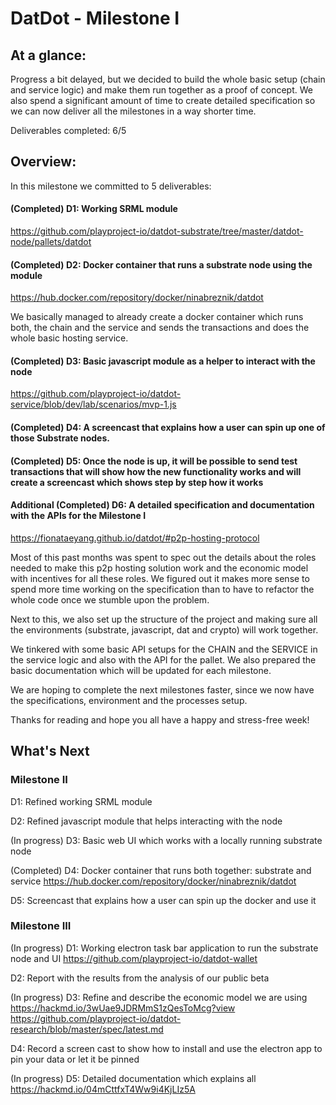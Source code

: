 # DatDot - Milestone I

## At a glance:
Progress a bit delayed, but we decided to build the whole basic setup (chain and service logic) and make them run together as a proof of concept. We also spend a significant amount of time to create detailed specification so we can now deliver all the milestones in a way shorter time.

Deliverables completed: 6/5

## Overview:

In this milestone we committed to 5 deliverables:

#### (Completed) D1: Working SRML module
https://github.com/playproject-io/datdot-substrate/tree/master/datdot-node/pallets/datdot

#### (Completed) D2: Docker container that runs a substrate node using the module
https://hub.docker.com/repository/docker/ninabreznik/datdot

We basically managed to already create a docker container which runs both, the chain and the service and sends the transactions and does the whole basic hosting service.

#### (Completed) D3: Basic javascript module as a helper to interact with the node
https://github.com/playproject-io/datdot-service/blob/dev/lab/scenarios/mvp-1.js

#### (Completed) D4: A screencast that explains how a user can spin up one of those Substrate nodes.

#### (Completed) D5: Once the node is up, it will be possible to send test transactions that will show how the new functionality works and will create a screencast which shows step by step how it works

#### Additional (Completed) D6: A detailed specification and documentation with the APIs for the Milestone I
https://fionataeyang.github.io/datdot/#p2p-hosting-protocol

Most of this past months was spent to spec out the details about the roles needed to make this p2p hosting solution work and the economic model with incentives for all these roles. We figured out it makes more sense to spend more time working on the specification than to have to refactor the whole code once we stumble upon the problem.

Next to this, we also set up the structure of the project and making sure all the environments (substrate, javascript, dat and crypto) will work together.

We tinkered with some basic API setups for the CHAIN and the SERVICE in the service logic and also with the API for the pallet. We also prepared the basic documentation which will be updated for each milestone.

We are hoping to complete the next milestones faster, since we now have the specifications, environment and the processes setup.

Thanks for reading and hope you all have a happy and stress-free week!

## What's Next

### Milestone II
D1: Refined working SRML module

D2: Refined javascript module that helps interacting with the node

(In progress) D3: Basic web UI which works with a locally running substrate node

(Completed) D4: Docker container that runs both together: substrate and service
https://hub.docker.com/repository/docker/ninabreznik/datdot

D5: Screencast that explains how a user can spin up the docker and use it

### Milestone III

(In progress) D1: Working electron task bar application to run the substrate node and UI
https://github.com/playproject-io/datdot-wallet

D2: Report with the results from the analysis of our public beta

(In progress) D3: Refine and describe the economic model we are using
https://hackmd.io/3wUae9JDRMmS1zQesToMcg?view
https://github.com/playproject-io/datdot-research/blob/master/spec/latest.md

D4: Record a screen cast to show how to install and use the electron app to pin your data or let it be pinned

(In progress) D5: Detailed documentation which explains all
https://hackmd.io/04mCttfxT4Ww9i4KjLIz5A
